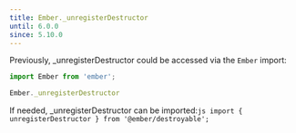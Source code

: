 ```yaml
---
title: Ember._unregisterDestructor
until: 6.0.0
since: 5.10.0
---
```



Previously, _unregisterDestructor could be accessed via the `Ember` import:
```js
import Ember from 'ember';

Ember._unregisterDestructor
```

 If needed, _unregisterDestructor can be imported:```js
import { unregisterDestructor } from '@ember/destroyable';```
